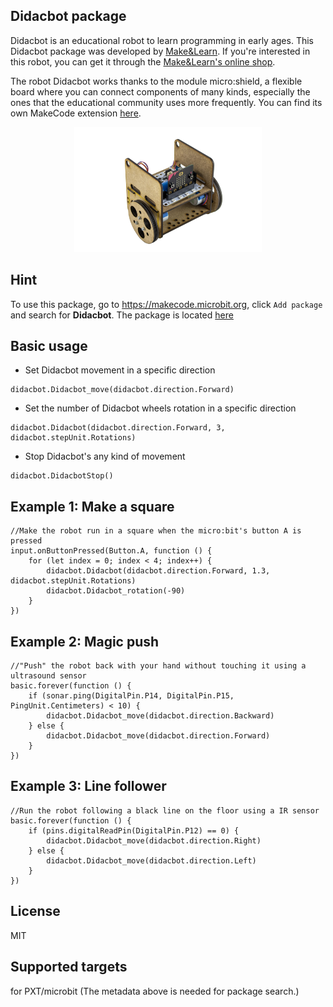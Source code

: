 ## Didacbot package
Didacbot is an educational robot to learn programming in early ages. This Didacbot package was developed by [Make&Learn](https://www.makeandlearn.cat/). If you're interested in this robot, you can get it through the [Make&Learn's online shop](https://botiga.makeandlearn.cat/producto/didacbot).

The robot Didacbot works thanks to the module micro:shield, a flexible board where you can connect components of many kinds, especially the ones that the educational community uses more frequently. You can find its own MakeCode extension [here](https://github.com/MakeAndLearn/pxt-microshield).

<p align="center">
  <img src="https://github.com/MakeAndLearn/pxt-didacbot/blob/master/icon.png">
</p>

## Hint

To use this package, go to https://makecode.microbit.org, click ``Add package`` and search for **Didacbot**. The package is located [here](https://makecode.microbit.org/pkg/makeandlearn/pxt-didacbot)


## Basic usage

* Set Didacbot movement in a specific direction

```sig
didacbot.Didacbot_move(didacbot.direction.Forward)
```

* Set the number of Didacbot wheels rotation in a specific direction

```sig
didacbot.Didacbot(didacbot.direction.Forward, 3, didacbot.stepUnit.Rotations)
```

* Stop Didacbot's any kind of movement 

```sig
didacbot.DidacbotStop()
```

## Example 1: Make a square

```blocks
//Make the robot run in a square when the micro:bit's button A is pressed
input.onButtonPressed(Button.A, function () {
    for (let index = 0; index < 4; index++) {
        didacbot.Didacbot(didacbot.direction.Forward, 1.3, didacbot.stepUnit.Rotations)
        didacbot.Didacbot_rotation(-90)
    }
})
```

## Example 2: Magic push

```blocks
//"Push" the robot back with your hand without touching it using a ultrasound sensor
basic.forever(function () {
    if (sonar.ping(DigitalPin.P14, DigitalPin.P15, PingUnit.Centimeters) < 10) {
        didacbot.Didacbot_move(didacbot.direction.Backward)
    } else {
        didacbot.Didacbot_move(didacbot.direction.Forward)
    }
})
```

## Example 3: Line follower

```blocks
//Run the robot following a black line on the floor using a IR sensor
basic.forever(function () {
    if (pins.digitalReadPin(DigitalPin.P12) == 0) {
        didacbot.Didacbot_move(didacbot.direction.Right)
    } else {
        didacbot.Didacbot_move(didacbot.direction.Left)
    }
})
```

## License
MIT

## Supported targets
for PXT/microbit (The metadata above is needed for package search.)

